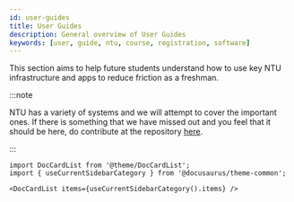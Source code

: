 ```yaml
---
id: user-guides
title: User Guides
description: General overview of User Guides
keywords: [user, guide, ntu, course, registration, software]
---
```


This section aims to help future students understand how to use key NTU infrastructure and apps to reduce friction as a freshman.

:::note

NTU has a variety of systems and we will attempt to cover the important ones. If there is something that we have missed out and you feel that it should be here, do contribute at the repository [here](http://www.github.com/NTU-DSAI/NTU-DSAI.github.io).

:::

```mdx-code-block
import DocCardList from '@theme/DocCardList';
import { useCurrentSidebarCategory } from '@docusaurus/theme-common';

<DocCardList items={useCurrentSidebarCategory().items} />
```
